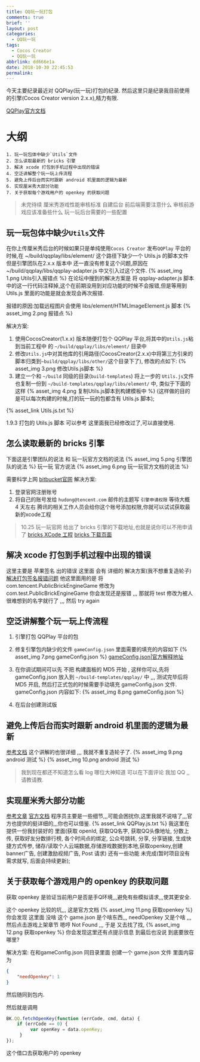 ```yaml
---
title: QQ玩一玩打包
comments: true
brief: ''
layout: post
categories:
  - QQ玩一玩
tags:
  - Cocos Creator
  - QQ玩一玩
abbrlink: dd666e1a
date: 2018-10-30 22:45:53
permalink:
---
```


今天主要纪录最近对 QQPlay(玩一玩)打包的纪录. 然后这里只是纪录我目前使用的引擎(Cocos Creator version 2.x.x),精力有限.

[QQPlay官方文档](https://hudong.qq.com/docs/access/)

# **大纲**

    1. 玩一玩包体中缺少`Utils`文件
    2. 怎么读取最新的 bricks 引擎
    3. 解决 xcode 打包到手机过程中出现的错误
    4. 空泛讲解整个玩一玩上传流程
    5. 避免上传后台而实时跟新 android 机里面的逻辑为最新
    6. 实现厘米秀大部分功能
    7. 关于获取每个游戏用户的 openkey 的获取问题

<!-- more -->

> 未完待续
> 厘米秀游戏性能审核标准
> 自建后台 前后端需要注意什么
> 审核前游戏应该准备些什么
> 玩一玩后台需要的一些配置

## **玩一玩包体中缺少`Utils`文件**
在你上传厘米秀后台的时候如果只是单纯使用`Cocos Creator` 发布`QQPlay` 平台的时候,在 ~/build/qqplay/libs/element/ 这个路径下缺少一个 Utils.js 的脚本文件 但是引擎团队在2.x.x 版本中 还一直没有修复这个问题,原因在 ~/build/qqplay/libs/qqplay-adapter.js 中又引入过这个文件.
{% asset_img 1.png Utils引入报错点 %}
在论坛中搜到的解决方案是 将 qqplay-adapter.js 脚本中的这一行代码注释掉,这个在前期没用到对应功能的时候不会报错,但是等用到Utils.js 里面的功能是就会发现会再次报错.

报错的原因:加载远程图片会使用 libs/element/HTMLImageElement.js 脚本
{% asset_img 2.png 报错点 %}

解决方案: 
1. 使用CocosCreator(1.x.x) 版本随便打包个 QQPlay 平台,将其中的`Utils.js`粘到当前工程中 的 `~/build/qqplay/libs/element/` 目录中
2. 修改`Utils.js`中对其他库的引用路径(CocosCreator(2.x.x)中将第三方引来的脚本归类到`~build/qqplay/libs/other/`这个目录下了), 修改的点如下:
{% asset_img 3.png 修改Utils.js脚本 %}
3. 建立一个和 `~/build` 同级的目录(`build-templates`) 将上一步的 `Utils.js`文件也复制一份到 `~/build-templates/qqplay/libs/element/` 中, 类似于下面的这样
{% asset_img 4.png 复制Utils.js脚本到构建模板中 %}
(这样做的目的是可以每次构建的时候,打的玩一玩的包都含有 Utils.js 脚本);

{% asset_link Utils.js.txt %} 

1.9.3 打包的 Utils.js 脚本 可以参考 这里面我已经修改过了,可以直接使用.

## **怎么读取最新的 bricks 引擎**
下面这是引擎团队的说法 和 玩一玩官方文档的说法
{% asset_img 5.png 引擎团队的说法 %}
玩一玩 官方说法
{% asset_img 6.png 玩一玩官方文档的说法 %}

需要科学上网
[bitbucket官网](https://bitbucket.org/)
解决方案:
1. 登录官网注册账号
2. 将自己的账号发给 `hudong@tencent.com`  邮件的主题写 `引擎申请权限`
等待大概 4 天左右 腾讯的相关工作人员会给你这个账号添加权限,你就可以试试获取最新的xcode工程

>10.25 玩一玩官网 给出了 bricks 引擎的下载地址,也就是说你可以不用申请了
[bricks XCode 工程](https://hudong.qq.com/docs/engine/debug/PublicBrickEngineGame.zip)
[bricks 下载页面](https://hudong.qq.com/docs/engine/debug/tools.html)

## **解决 xcode 打包到手机过程中出现的错误**
这里主要是 苹果签名 出的错误
这里面 会有 详细的 解决方案(我不想重复造轮子)
[解决打包签名报错问题](https://blog.csdn.net/zyw_java/article/details/80531380)
他这里面用的是 将 com.tencent.PublicBrickEngineGame 修改为 com.test.PublicBrickEngineGame 你会发现还是报错 ,,, 那就将 test 修改为被人很难想到的名字就行了 ,,, 然后 try again

## **空泛讲解整个玩一玩上传流程**

1. 引擎打包 QQPlay 平台的包
2. 修复引擎包内缺少的文件 `gameConfig.json` 里面需要的填充的内容如下
{% asset_img 7.png gameConfig.json %}
[gameConfig.json|官方解释地址](https://hudong.qq.com/docs/engine/engine/native/framework/intro.html#2)
3. 在你调试期间可以先 不把 构建面板的 MD5 开始 , 这样你可以,先将 gameConfig.json 放入到 `~/build-templates/qqplay/` 中 ,,, 测试完毕后将 MD5 开启, 然后打正式包的时候需要手动填充 gameConfig.json 文件.
gameConfig.json 内容如下:
{% asset_img 8.png gameConfig.json %}

4. 在后台创建测试版

## **避免上传后台而实时跟新 android 机里面的逻辑为最新**

[参考文档](https://blog.csdn.net/zyw_java/article/details/80203707)
这个讲解的也很详细 ,,, 我就不重复造轮子了.
{% asset_img 9.png android 测试 %}
{% asset_img 10.png android 测试 %}

> 我到现在都还不知道怎么看 log 哪位大神知道 可以在下面评论 我加 QQ ,, 请教请教.

## **实现厘米秀大部分功能**
[参考文章](https://blog.csdn.net/zyw_java/article/details/82964711)
[官方文档](https://hudong.qq.com/docs/engine/)
程序员主要是一些细节,,,可能会困扰你,这里我就不说啥了,,,官方也提供的挺详细的,,,你也可以借鉴.
{% asset_link QQPlay.js.txt %}
我这里在提供一份我封装好的 里面(获取 openId, 获取QQ名字, 获取QQ头像地址, 分数上传, 获取好友分数排行榜, 各个时间点的绑定, 公众号跳转, 分享, 分享链接, 生成快捷方式传参, 储存/读取个人云端数据,存储游戏数据到本地,获取openkey,创建 banner广告, 创建激励视频广告, Post 请求)
还有一些功能 未完成(暂时项目没有需求就写, 后面会持续更新);

## **关于获取每个游戏用户的 openkey 的获取问题**
获取 openkey 是验证当前用户是否是手Q环境,,,避免有些模拟请求,,,使其更安全.

这个 openkey 比较的坑,,, 这是官方文档
{% asset_img 11.png 获取openkey %}
你会发现 这里面 没啥 这个 game.json 是个啥东西,,, needOpenkey 又是个啥 ,,, 然后点击游戏上架章节 嗯哼 Not Found ,,, 于是 又去找了找,
{% asset_img 12.png 获取openkey %}
你会发现这里还有点提示信息 到最后也没说 到底要放在哪里?

解决方案:
在和gameConfig.json 同目录里面 创建一个 game.json 文件 里面内容为
``` json
{
    "needOpenkey": 1
}
```
然后随同到包内.

然后就是调用
``` js
BK.QQ.fetchOpenKey(function (errCode, cmd, data) {
    if (errCode == 0) {
         var openKey = data.openKey;
     }
});
```
这个借口去获取用户的 openkey
